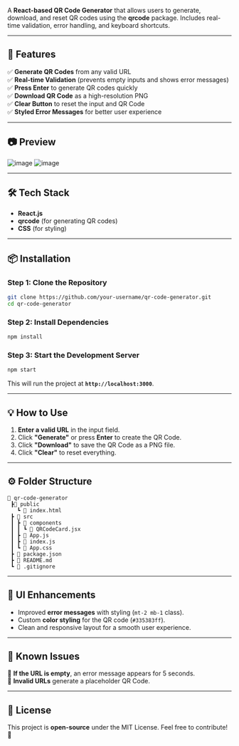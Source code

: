 A **React-based QR Code Generator** that allows users to generate, download, and reset QR codes using the **qrcode** package. Includes real-time validation, error handling, and keyboard shortcuts.  

---

## **🌟 Features**
✅ **Generate QR Codes** from any valid URL  
✅ **Real-time Validation** (prevents empty inputs and shows error messages)  
✅ **Press Enter** to generate QR codes quickly  
✅ **Download QR Code** as a high-resolution PNG  
✅ **Clear Button** to reset the input and QR Code  
✅ **Styled Error Messages** for better user experience  

---

## **📷 Preview**  
![image](https://github.com/user-attachments/assets/fbf808a3-14c6-46a9-96d1-79f002c5216d)
![image](https://github.com/user-attachments/assets/2bbe59f2-5481-45dc-b907-786e37867039)

---

## **🛠️ Tech Stack**
- **React.js**  
- **qrcode** (for generating QR codes)  
- **CSS** (for styling)  

---

## **📦 Installation**
### **Step 1: Clone the Repository**
```sh
git clone https://github.com/your-username/qr-code-generator.git
cd qr-code-generator
```

### **Step 2: Install Dependencies**
```sh
npm install
```

### **Step 3: Start the Development Server**
```sh
npm start
```
This will run the project at **`http://localhost:3000`**.

---

## **💡 How to Use**
1. **Enter a valid URL** in the input field.  
2. Click **"Generate"** or press **Enter** to create the QR Code.  
3. Click **"Download"** to save the QR Code as a PNG file.  
4. Click **"Clear"** to reset everything.  

---

## **⚙️ Folder Structure**
```
📂 qr-code-generator
 ┣📂 public
   ┗ 📜 index.html
 ┣ 📂 src
 ┃ ┣ 📂 components
 ┃ ┃ ┗ 📜 QRCodeCard.jsx
 ┃ ┣ 📜 App.js
 ┃ ┣ 📜 index.js
 ┃ ┗ 📜 App.css
 ┣ 📜 package.json
 ┣ 📜 README.md
 ┗ 📜 .gitignore
```
---

## **🎨 UI Enhancements**
- Improved **error messages** with styling (`mt-2 mb-1` class).  
- Custom **color styling** for the QR code (`#335383ff`).  
- Clean and responsive layout for a smooth user experience.  

---

## **🐛 Known Issues**
🔹 **If the URL is empty**, an error message appears for 5 seconds.  
🔹 **Invalid URLs** generate a placeholder QR Code.  

---

## **📜 License**
This project is **open-source** under the MIT License. Feel free to contribute! 🚀    
